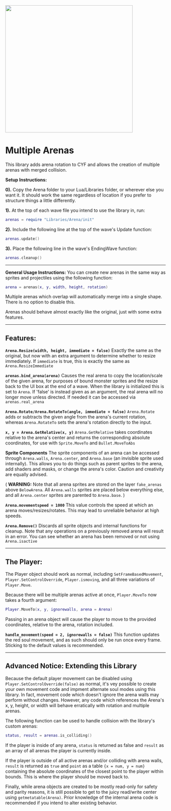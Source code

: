 <img src="https://user-images.githubusercontent.com/34289184/116654748-0cf3ab80-a947-11eb-80ac-0307ff25eaf5.gif" width=400>

# Multiple Arenas

This library adds arena rotation to CYF and allows the creation of multiple arenas with merged collision. 

**Setup Instructions:**

**0).** Copy the Arena folder to your Lua/Libraries folder, or wherever else you want it. It should work the same regardless of location if you prefer to structure things a little differently.

**1).** At the top of each wave file you intend to use the library in, run:

```lua
arenas = require "Libraries/Arena/init"
```

**2).** Include the following line at the top of the wave's Update function:

```lua
arenas.update()
```

**3).** Place the following line in the wave's EndingWave function:

```lua
arenas.cleanup()
```


-----------------------

**General Usage Instructions:**
You can create new arenas in the same way as sprites and projectiles using the following function:

```lua
arena = arenas(x, y, width, height, rotation)
```

Multiple arenas which overlap will automatically merge into a single shape. There is no option to disable this.

Arenas should behave almost exactly like the original, just with some extra features.

-----------------------

## **Features:**

**`Arena.Resize(width, height, immediate = false)`**
Exactly the same as the original, but now with an extra argument to determine whether to resize immediately. If `immediate` is true, this is exactly the same as `Arena.ResizeImmediate`

**`arenas.bind_arena(arena)`**
Causes the real arena to copy the location/scale of the given arena, for purposes of bound monster sprites and the resize back to the UI box at the end of a wave. When the library is initialized this is set to `Arena`.
If 'false' is instead given as an argument, the real arena will no longer move unless directed. If needed it can be accessed via `arenas.real_arena`

**`Arena.Rotate/Arena.RotateTo(angle, immediate = false)`**
`Arena.Rotate` adds or subtracts the given angle from the arena's current rotation, whereas `Arena.RotateTo` sets the arena's rotation directly to the input.

**`x, y = Arena.GetRelative(x, y)`**
`Arena.GetRelative` takes coordinates relative to the arena's center and returns the corresponding absolute coordinates, for use with `Sprite.MoveTo` and `Bullet.MoveToAbs`

**Sprite Components**
The sprite components of an arena can be accessed through `Arena.walls`, `Arena.center`, and `Arena.base` (an invisible sprite used internally). This allows you to do things such as parent sprites to the arena, add shaders and masks, or change the arena's color. Caution and creativity are equally advised.

( **WARNING:** Note that all arena sprites are stored on the layer `fake_arenas` above `BelowArena`. All `Arena.walls` sprites are placed below everything else, and all `Arena.center` sprites are parented to `Arena.base`. )

**`Arena.movementspeed = 1000`**
This value controls the speed at which an arena moves/resizes/rotates. This may lead to unreliable behavior at high speeds.

**`Arena.Remove()`**
Discards all sprite objects and internal functions for cleanup. Note that any operations on a previously removed arena will result in an error. You can see whether an arena has been removed or not using `Arena.isactive`

---

## The Player:

The Player object should work as normal, including `SetFrameBasedMovement`, `Player.SetControlOverride`, `Player.ismoving`, and all three variations of `Player.Move`.

Because there will be multiple arenas active at once, `Player.MoveTo` now takes a fourth argument: 

```lua
Player.MoveTo(x, y, ignorewalls, arena = Arena)
```

Passing in an arena object will cause the player to move to the provided coordinates, relative to the arena, rotation included.

**`handle_movement(speed = 2, ignorewalls = false)`**
This function updates the red soul movement, and as such should only be run once every frame.
Sticking to the default values is recommended.

-----------------------

## Advanced Notice: Extending this Library

Because the default player movement can be disabled using `Player.SetControlOverride(false)` as normal, it's vey possible to create your own movement code and impment alternate soul modes using this library. In fact, movement code which doesn't ignore the arena walls may perform without changes. However, any code which references the Arena's x, y, height, or width will behave erratically with rotation and multiple arenas.

The following function can be used to handle collision with the library's custom arenas:

```lua
status, result = arenas.is_colliding()
```

If the player is inside of any arena, `status` is returned as false and `result` as an array of all arenas the player is currently inside.

If the player is outside of all active arenas and/or colliding with arena walls, `result` is returned as `true` and `point` as a table `{x = num, y = num}` containing the absolute coordinates of the closest point to the player within bounds. This is where the player should be moved back to.

Finally, while arena objects are created to be mostly read-only for safety and parity reasons, it is still possible to get to the juicy read/write center using `getmetatable(Arena)`. Prior knowledge of the internal arena code is recommended if you intend to alter existing behavior.
